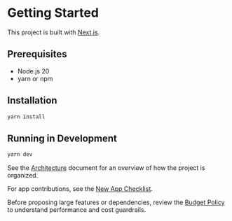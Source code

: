 # Getting Started

This project is built with [Next.js](https://nextjs.org/).

## Prerequisites

- Node.js 20
- yarn or npm

## Installation

```bash
yarn install
```

## Running in Development

```bash
yarn dev
```

See the [Architecture](./architecture.md) document for an overview of how the project is organized.

For app contributions, see the [New App Checklist](./new-app-checklist.md).

Before proposing large features or dependencies, review the [Budget Policy](./budget-policy.md) to understand performance and cost guardrails.
